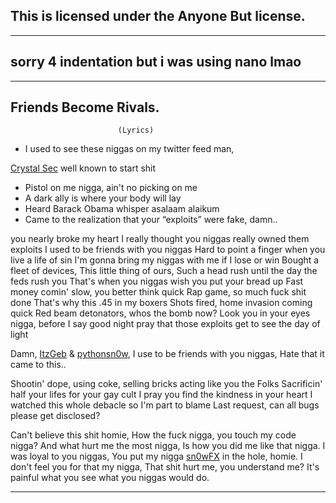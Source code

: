 ## This is licensed under the Anyone But license.
 
---
 
## sorry 4 indentation but i was using nano lmao

---
 	 
## Friends Become Rivals.
						    
						    (Lyrics)

* I used to see these niggas on my twitter feed man,

[Crystal Sec](http://www.twitter.com/crystalsec_) well known to start shit
* Pistol on me nigga, ain't no picking on me
* A dark ally is where your body will lay
* Heard Barack Obama whisper asalaam alaikum
* Came to the realization that your “exploits” were fake, damn..

you nearly broke my heart
I really thought you niggas really owned them exploits
I used to be friends with you niggas
Hard to point a finger when you live a life of sin
I'm gonna bring my niggas with me if I lose or win
Bought a fleet of devices,
This little thing of ours,
Such a head rush until the day the feds rush you
That's when you niggas wish you put your bread up
Fast money comin' slow, you better think quick
Rap game, so much fuck shit done
That's why this .45 in my boxers
Shots fired, home invasion coming quick
Red beam detonators, whos the bomb now?
Look you in your eyes nigga, before I say good night
pray that those exploits get to see the day of light

Damn, [ItzGeb](http://www.twitter.com/ItzGeb) & [pythonsn0w](http://www.twitter.com/pythonsn0w), I use to be friends with you niggas,
Hate that it came to this..

Shootin' dope, using coke, selling bricks acting like you the Folks
Sacrificin' half your lifes for your gay cult
I pray you find the kindness in your heart
I watched this whole debacle so I'm part to blame
Last request, can all bugs please get disclosed?

Can't believe this shit homie,
How the fuck nigga, you touch my code nigga?
And what hurt me the most nigga,
Is how you did me like that nigga.
I was loyal to you niggas,
You put my nigga [sn0wFX](http://www.twitter.com/sn0wFX) in the hole, homie.
I don't feel you for that my nigga,
That shit hurt me, you understand me?
It's painful what you see what you niggas would do.

---
